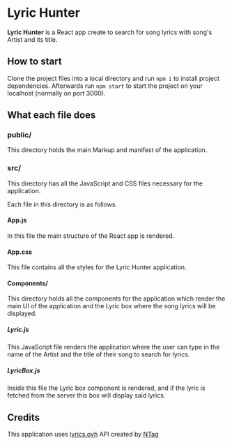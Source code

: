 # Lyric Hunter

**Lyric Hunter** is a React app create to search for song lyrics with song's Artist and its title.

## How to start

Clone the project files into a local directory and run `npm i` to install project dependencies.
Afterwards run `npm start` to start the project on your localhost (normally on port 3000).


## What each file does

### public/

This directory holds the main Markup and manifest of the application.

### src/

This directory has all the JavaScript and CSS files necessary for the application.

Each file in this directory is as follows.

#### App.js

In this file the main structure of the React app is rendered.

#### App.css

This file contains all the styles for the Lyric Hunter application.

#### Components/

This directory holds all the components for the application which render the main UI of the application and the Lyric box where the song lyrics will be displayed.

##### Lyric.js

This JavaScript file renders the application where the user can type in the name of the Artist and the title of their song to search for lyrics.

##### LyricBox.js

Inside this file the Lyric box component is rendered, and if the lyric is fetched from the server this box will display said lyrics.

## Credits

This application uses [lyrics.ovh](https://github.com/NTag/lyrics.ovh) API created by [NTag](https://github.com/NTag)
